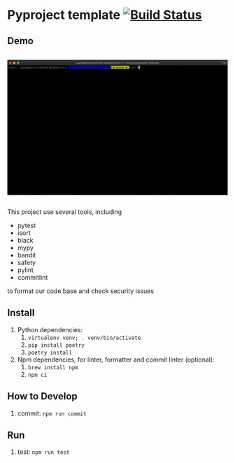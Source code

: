 # Pyproject template [![Build Status](https://travis-ci.com/david30907d/pyproject_template.svg?branch=master)](https://travis-ci.com/github/david30907d/pyproject_template)

## Demo

<img width="640" src="demo.gif">

This project use several tools, including
* pytest
* isort
* black
* mypy
* bandit
* safety
* pylint
* commitlint

to format our code base and check security issues

## Install

1. Python dependencies:
    1. `virtualenv venv; . venv/bin/activate`
    2. `pip install poetry`
    3. `poetry install`
2. Npm dependencies, for linter, formatter and commit linter (optional):
    1. `brew install npm`
    2. `npm ci`

## How to Develop

1. commit: `npm run commit`

## Run

1. test: `npm run test`
